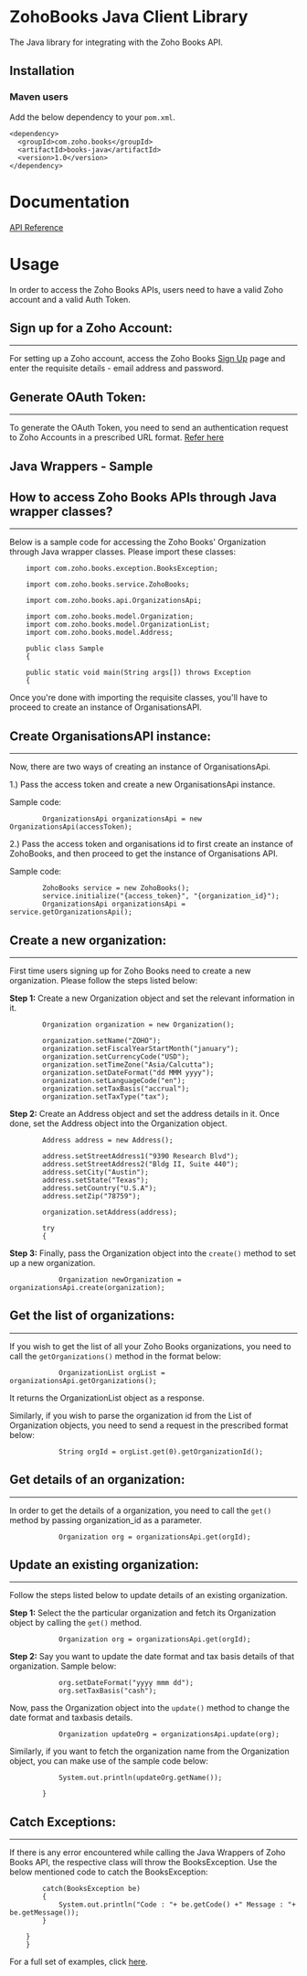 # ZohoBooks Java Client Library

The Java library for integrating with the Zoho Books API.

## Installation

### Maven users

Add the below dependency to your `pom.xml`.

	<dependency>
	  <groupId>com.zoho.books</groupId>
	  <artifactId>books-java</artifactId>
	  <version>1.0</version>
	</dependency>
	

# Documentation

[API Reference](https://www.zoho.com/books/api/v3/index.html)

# Usage


In order to access the Zoho Books APIs, users need to have a valid Zoho account and a valid Auth Token.

## Sign up for a Zoho Account:

- - -

For setting up a Zoho account, access the Zoho Books [Sign Up](https://www.zoho.com/books/signup) page and enter the requisite details - email address and password.
 
## Generate OAuth Token:

- - -
 
To generate the OAuth Token, you need to send an authentication request to Zoho Accounts in a prescribed URL format. [Refer here](https://www.zoho.com/books/api/v3/#oauth) 


## **Java Wrappers - Sample**

## How to access Zoho Books APIs through Java wrapper classes?

- - -
 
Below is a sample code for accessing the Zoho Books' Organization through Java wrapper classes. Please import these classes:


        import com.zoho.books.exception.BooksException;

        import com.zoho.books.service.ZohoBooks;

        import com.zoho.books.api.OrganizationsApi;

        import com.zoho.books.model.Organization;
        import com.zoho.books.model.OrganizationList;
        import com.zoho.books.model.Address;

        public class Sample
        {

		public static void main(String args[]) throws Exception
		{ 
		
Once you're done with importing the requisite classes, you'll have to proceed to create an instance of OrganisationsAPI.
		
## Create OrganisationsAPI instance:

- - -

Now, there are two ways of creating an instance of OrganisationsApi.

1.) Pass the access token and create a new OrganisationsApi instance. 

Sample code:

			OrganizationsApi organizationsApi = new OrganizationsApi(accessToken);
2.) Pass the access token and organisations id to first create an instance of ZohoBooks, and then proceed to get the instance of Organisations API. 

Sample code:

			ZohoBooks service = new ZohoBooks();        
			service.initialize("{access_token}", "{organization_id}");
			OrganizationsApi organizationsApi = service.getOrganizationsApi();

## Create a new organization:			

- - -

First time users signing up for Zoho Books need to create a new organization. Please follow the steps listed below:

**Step 1:** Create a new Organization object and set the relevant information in it.


			Organization organization = new Organization();

			organization.setName("ZOHO");
			organization.setFiscalYearStartMonth("january");
			organization.setCurrencyCode("USD");
			organization.setTimeZone("Asia/Calcutta");
			organization.setDateFormat("dd MMM yyyy");
			organization.setLanguageCode("en");
			organization.setTaxBasis("accrual");
			organization.setTaxType("tax");
					
					
**Step 2:** Create an Address object and set the address details in it. Once done, set the Address object into the Organization object.

			
			Address address = new Address();

			address.setStreetAddress1("9390 Research Blvd");
			address.setStreetAddress2("Bldg II, Suite 440");
			address.setCity("Austin");
			address.setState("Texas");
			address.setCountry("U.S.A");
			address.setZip("78759");

			organization.setAddress(address);

			try
			{
			
			
**Step 3:** Finally, pass the Organization object into the `create()` method to set up a new organization.
				
				Organization newOrganization = organizationsApi.create(organization);

## Get the list of organizations:

- - -

If you wish to get the list of all your Zoho Books organizations, you need to call the `getOrganizations()` method in the format below:

				OrganizationList orgList = organizationsApi.getOrganizations();
 
It returns the OrganizationList object as a response.

Similarly, if you wish to parse the organization id from the List of Organization objects, you need to send a request in the prescribed format below:

				String orgId = orgList.get(0).getOrganizationId();

## Get details of an organization:

- - -

In order to get the details of a organization, you need to call the `get()` method by passing  organization_id as a parameter.
				
				Organization org = organizationsApi.get(orgId);

## Update an existing organization:	

- - -			
				
Follow the steps listed below to update details of an existing organization.

**Step 1:** Select the the particular organization and fetch its Organization object by calling the `get()` method.

				Organization org = organizationsApi.get(orgId);

**Step 2:** Say you want to update the date format and tax basis details of that organization. Sample below:

				org.setDateFormat("yyyy mmm dd");            
				org.setTaxBasis("cash");
    
Now, pass the Organization object into the `update()` method to change the date format and taxbasis details. 
          
				Organization updateOrg = organizationsApi.update(org);

Similarly, if you want to fetch the organization name from the Organization object, you can make use of the sample code below:
				
				System.out.println(updateOrg.getName());
				
			}

## Catch Exceptions:

- - -	

If there is any error encountered while calling the Java Wrappers of Zoho Books API, the respective class will throw the BooksException. Use the below mentioned code to catch the BooksException:
			
			catch(BooksException be)
			{
				System.out.println("Code : "+ be.getCode() +" Message : "+ be.getMessage());
			}

		}
        }
	
For a full set of examples, click [here](../../tree/master/test/com/zoho/books/test).


